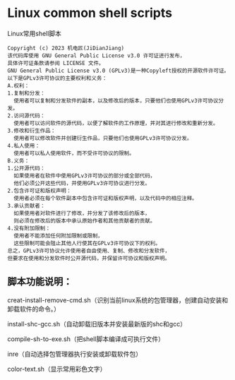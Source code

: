 # Linux common shell scripts
Linux常用shell脚本

```
Copyright (c) 2023 机电匠(JiDianJiang)
该代码库使用 GNU General Public License v3.0 许可证进行发布，
具体许可证条款请参阅 LICENSE 文件。
GNU General Public License v3.0 (GPLv3)是一种Copyleft授权的开源软件许可证。
以下是GPLv3许可协议的主要权利和义务：
A.权利：
1.复制和分发：
  使用者可以复制和分发软件的副本，以及修改后的版本，只要他们也使用GPLv3许可协议分发。
2.访问源代码：
  使用者可以访问软件的源代码，以便了解软件的工作原理，并对其进行修改和重新分发。
3.修改和衍生作品：
  使用者可以修改软件并创建衍生作品，只要他们也使用GPLv3许可协议分发。
4.私人使用：
  使用者可以私人使用软件，而不受许可协议的限制。
B.义务：
1.公开源代码：
  如果使用者在软件中使用GPLv3许可协议的部分或全部代码，
  他们必须公开这些代码，并使用GPLv3许可协议进行分发。
2.包含许可证和版权声明：
  使用者必须在每个软件副本中包含许可证和版权声明，以及代码中的相应注释。
3.承认贡献者：
  如果使用者对软件进行了修改，并分发了该修改后的版本，
  则必须在修改后的版本中承认原始作者和其他贡献者的贡献。
4.没有附加限制：
  使用者不能添加任何附加限制或限制，
  这些限制可能会阻止其他人行使其在GPLv3许可协议下的权利。
总之，GPLv3许可协议允许使用者自由使用、复制、修改和分发软件，
但要求在使用和分发软件时公开源代码，并保留许可协议和版权声明。
```

## 脚本功能说明：

creat-install-remove-cmd.sh（识别当前linux系统的包管理器，创建自动安装和卸载软件的命令。）

install-shc-gcc.sh（自动卸载旧版本并安装最新版的shc和gcc）

compile-sh-to-exe.sh（把shell脚本编译成可执行文件）

inre（自动选择包管理器执行安装或卸载软件包）

color-text.sh（显示常用彩色文字）
